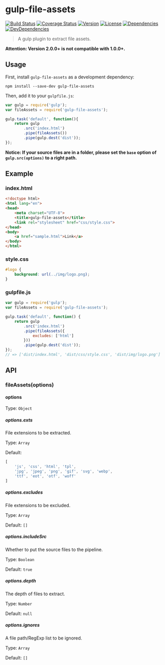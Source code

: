 # gulp-file-assets

[![Build Status][build-image]][build-url]
[![Coverage Status][coverage-image]][coverage-url]
[![Version][version-image]][version-url]
[![License][license-image]][license-url]
[![Dependencies][dep-image]][dep-url]
[![DevDependencies][dev-dep-image]][dev-dep-url]

> A gulp plugin to extract file assets.

**Attention: Version 2.0.0+ is not compatible with 1.0.0+.**

## Usage

First, install `gulp-file-assets` as a development dependency:

```shell
npm install --save-dev gulp-file-assets
```

Then, add it to your `gulpfile.js`:

```js
var gulp = require('gulp');
var fileAssets = require('gulp-file-assets');

gulp.task('default', function(){
	return gulp
		.src('index.html')
		.pipe(fileAssets())
		.pipe(gulp.dest('dist'));
});
```

**Notice: If your source files are in a folder, please set the `base` option of `gulp.src(options)` to a right path.**

## Example

### index.html

```html
<!doctype html>
<html lang="en">
<head>
	<meta charset="UTF-8">
	<title>gulp-file-assets</title>
	<link rel="stylesheet" href="css/style.css">
</head>
<body>
	<a href="sample.html">Link</a>
</body>
</html>
```

### style.css

```css
#logo {
	background: url(../img/logo.png);
}
```

### gulpfile.js

```js
var gulp = require('gulp');
var fileAssets = require('gulp-file-assets');

gulp.task('default', function() {
	return gulp
		.src('index.html')
		.pipe(fileAssets({
			excludes: ['html']
		}))
		.pipe(gulp.dest('dist'));
});
// => ['dist/index.html', 'dist/css/style.css', 'dist/img/logo.png']
```

## API

### fileAssets(options)

#### options

Type: `Object`

##### options.exts

File extensions to be extracted.

Type: `Array`

Default:
```js
[
	'js', 'css', 'html', 'tpl',
	'jpg', 'jpeg', 'png', 'gif', 'svg', 'webp',
	'ttf', 'eot', 'otf', 'woff'
]
```
##### options.excludes

File extensions to be excluded.

Type: `Array`

Default: `[]`

##### options.includeSrc

Whether to put the source files to the pipeline.

Type: `Boolean`

Default: `true`

##### options.depth

The depth of files to extract.

Type: `Number`

Default: `null`

##### options.ignores

A file path/RegExp list to be ignored.

Type: `Array`

Default: `[]`

[build-url]: https://circleci.com/gh/Lanfei/gulp-file-assets
[build-image]: https://img.shields.io/circleci/project/github/Lanfei/gulp-file-assets.svg
[coverage-url]: https://coveralls.io/github/Lanfei/gulp-file-assets
[coverage-image]: https://coveralls.io/repos/github/Lanfei/gulp-file-assets/badge.svg
[version-url]: https://npmjs.org/package/gulp-file-assets
[version-image]: https://img.shields.io/npm/v/gulp-file-assets.svg
[license-url]: https://github.com/Lanfei/gulp-file-assets/blob/master/LICENSE
[license-image]: https://img.shields.io/npm/l/gulp-file-assets.svg
[dep-url]: https://david-dm.org/Lanfei/gulp-file-assets
[dep-image]: https://david-dm.org/Lanfei/gulp-file-assets/status.svg
[dev-dep-url]: https://david-dm.org/Lanfei/gulp-file-assets?type=dev
[dev-dep-image]: https://david-dm.org/Lanfei/gulp-file-assets/dev-status.svg
